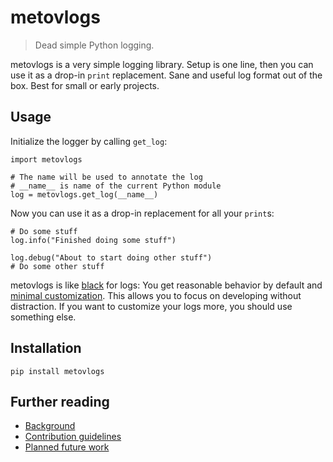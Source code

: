 # metovlogs

> Dead simple Python logging.

metovlogs is a very simple logging library. Setup is one line, then you can use it as a drop-in `print` replacement. Sane and useful log format out of the box. Best for small or early projects.

## Usage
Initialize the logger by calling `get_log`:
```
import metovlogs

# The name will be used to annotate the log
# __name__ is name of the current Python module
log = metovlogs.get_log(__name__)
```

Now you can use it as a drop-in replacement for all your `print`s:
```
# Do some stuff
log.info("Finished doing some stuff")

log.debug("About to start doing other stuff")
# Do some other stuff
```

metovlogs is like [black](https://github.com/psf/black) for logs: You get reasonable behavior by default and [minimal customization](doc/tweaks.md). This allows you to focus on developing without distraction. If you want to customize your logs more, you should use something else.

## Installation

```
pip install metovlogs
```

## Further reading

* [Background](doc/background.md)
* [Contribution guidelines](doc/contributing.md)
* [Planned future work](doc/todo.md)

